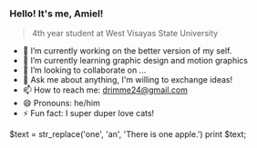 ### Hello! It's me, Amiel!
>4th year student at West Visayas State University

- 🔭 I’m currently working on the better version of my self.
- 🌱 I’m currently learning graphic design and motion graphics
- 👯 I’m looking to collaborate on ...
- 💬 Ask me about anything, I'm willing to exchange ideas!
- 📫 How to reach me: drimme24@gmail.com
- 😄 Pronouns: he/him
- ⚡ Fun fact: I super duper love cats!


$text = str_replace('one', 'an', 'There is one apple.')
print $text;
